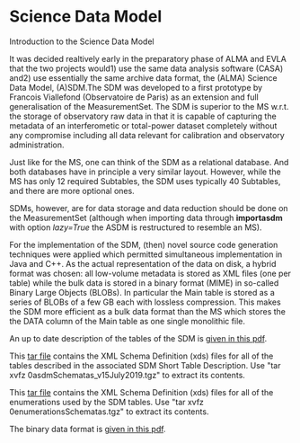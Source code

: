 

# Science Data Model 

Introduction to the Science Data Model

It was decided realtively early in the preparatory phase of ALMA and EVLA that the two projects would1) use the same data analysis software (CASA) and2) use essentially the same archive data format, the (ALMA) Science Data Model, (A)SDM.The SDM was developed to a first prototype by Francois Viallefond (Observatoire de Paris) as an extension and full generalisation of the MeasurementSet. The SDM is superior to the MS w.r.t. the storage of observatory raw data in that it is capable of capturing the metadata of an interferometic or total-power dataset completely without any compromise including all data relevant for calibration and observatory administration.

Just like for the MS, one can think of the SDM as a relational database. And both databases have in principle a very similar layout. However, while the MS has only 12 required Subtables, the SDM uses typically 40 Subtables, and there are more optional ones.

SDMs, however, are for data storage and data reduction should be done on the MeasurementSet (although when importing data through **importasdm** with option *lazy=True*  the ASDM is restructured to resemble an MS). 

For the implementation of the SDM, (then) novel source code generation techniques were applied which permitted simultaneous implementation in Java and C++. As the actual representation of the data on disk, a hybrid format was chosen: all low-volume metadata is stored as XML files (one per table) while the bulk data is stored in a binary format (MIME) in so-called Binary Large Objects (BLOBs). In particular the Main table is stored as a series of BLOBs of a few GB each with lossless compression. This makes the SDM more efficient as a bulk data format than the MS which stores the the DATA column of the Main table as one single monolithic file.

An up to date description of the tables of the SDM is [given in this pdf](https://casa.nrao.edu/../Documents/SDMTables_v10Jan2020.pdf).

This [tar file](https://casa.nrao.edu/../Documents/0asdmSchematas_v10Jan2020.tgz) contains the XML Schema Definition (xds) files for all of the tables described in the associated SDM Short Table Description. Use \"tar xvfz 0asdmSchematas_v15July2019.tgz\" to extract its contents.

This [tar file](https://casa.nrao.edu/../Documents/0enumerationsschematas.tgz) contains the XML Schema Definition (xds) files for all of the enumerations used by the SDM tables. Use \"tar xvfz 0enumerationsSchematas.tgz\" to extract its contents.

The binary data format is [given in this pdf](http://casa.nrao.edu/bdf.pdf).

